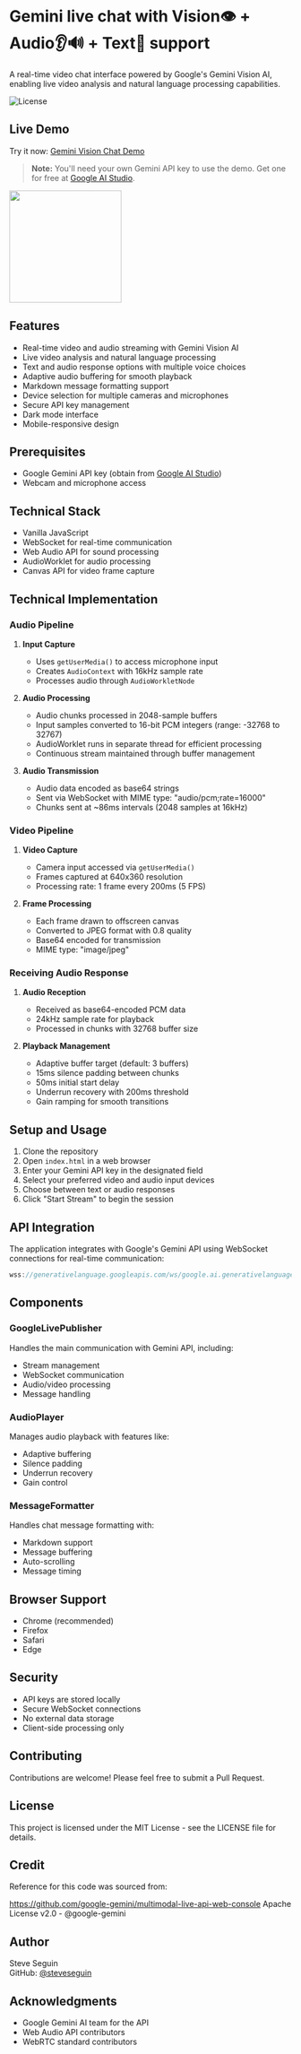 # Gemini live chat with Vision👁️ + Audio👂🔊 + Text💬 support

A real-time video chat interface powered by Google's Gemini Vision AI, enabling live video analysis and natural language processing capabilities.

![License](https://img.shields.io/badge/license-MIT-blue.svg)

## Live Demo

Try it now: [Gemini Vision Chat Demo](https://steveseguin.github.io/gemini-chatbot)

> **Note:** You'll need your own Gemini API key to use the demo. Get one for free at [Google AI Studio](https://aistudio.google.com/app/apikey).

<img src="https://github.com/user-attachments/assets/948d5cb5-2c35-430c-b799-dfe23dc07bcb" height="200">

## Features

- Real-time video and audio streaming with Gemini Vision AI
- Live video analysis and natural language processing
- Text and audio response options with multiple voice choices
- Adaptive audio buffering for smooth playback
- Markdown message formatting support
- Device selection for multiple cameras and microphones
- Secure API key management
- Dark mode interface
- Mobile-responsive design

## Prerequisites

- Google Gemini API key (obtain from [Google AI Studio](https://aistudio.google.com/app/apikey))
- Webcam and microphone access

## Technical Stack

- Vanilla JavaScript
- WebSocket for real-time communication
- Web Audio API for sound processing
- AudioWorklet for audio processing
- Canvas API for video frame capture

## Technical Implementation

### Audio Pipeline
1. **Input Capture**
   - Uses `getUserMedia()` to access microphone input
   - Creates `AudioContext` with 16kHz sample rate
   - Processes audio through `AudioWorkletNode`

2. **Audio Processing**
   - Audio chunks processed in 2048-sample buffers
   - Input samples converted to 16-bit PCM integers (range: -32768 to 32767)
   - AudioWorklet runs in separate thread for efficient processing
   - Continuous stream maintained through buffer management

3. **Audio Transmission**
   - Audio data encoded as base64 strings
   - Sent via WebSocket with MIME type: "audio/pcm;rate=16000"
   - Chunks sent at ~86ms intervals (2048 samples at 16kHz)

### Video Pipeline
1. **Video Capture**
   - Camera input accessed via `getUserMedia()`
   - Frames captured at 640x360 resolution
   - Processing rate: 1 frame every 200ms (5 FPS)

2. **Frame Processing**
   - Each frame drawn to offscreen canvas
   - Converted to JPEG format with 0.8 quality
   - Base64 encoded for transmission
   - MIME type: "image/jpeg"

### Receiving Audio Response
1. **Audio Reception**
   - Received as base64-encoded PCM data
   - 24kHz sample rate for playback
   - Processed in chunks with 32768 buffer size

2. **Playback Management**
   - Adaptive buffer target (default: 3 buffers)
   - 15ms silence padding between chunks
   - 50ms initial start delay
   - Underrun recovery with 200ms threshold
   - Gain ramping for smooth transitions

## Setup and Usage

1. Clone the repository
2. Open `index.html` in a web browser
3. Enter your Gemini API key in the designated field
4. Select your preferred video and audio input devices
5. Choose between text or audio responses
6. Click "Start Stream" to begin the session

## API Integration

The application integrates with Google's Gemini API using WebSocket connections for real-time communication:

```javascript
wss://generativelanguage.googleapis.com/ws/google.ai.generativelanguage.v1alpha.GenerativeService.BidiGenerateContent
```

## Components

### GoogleLivePublisher
Handles the main communication with Gemini API, including:
- Stream management
- WebSocket communication
- Audio/video processing
- Message handling

### AudioPlayer
Manages audio playback with features like:
- Adaptive buffering
- Silence padding
- Underrun recovery
- Gain control

### MessageFormatter
Handles chat message formatting with:
- Markdown support
- Message buffering
- Auto-scrolling
- Message timing

## Browser Support

- Chrome (recommended)
- Firefox
- Safari
- Edge

## Security

- API keys are stored locally
- Secure WebSocket connections
- No external data storage
- Client-side processing only

## Contributing

Contributions are welcome! Please feel free to submit a Pull Request.

## License

This project is licensed under the MIT License - see the LICENSE file for details.

## Credit

Reference for this code was sourced from:

https://github.com/google-gemini/multimodal-live-api-web-console
Apache License v2.0 - @google-gemini

## Author

Steve Seguin  
GitHub: [@steveseguin](https://github.com/steveseguin)

## Acknowledgments

- Google Gemini AI team for the API
- Web Audio API contributors
- WebRTC standard contributors
